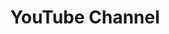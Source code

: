 ---
title: "YouTube Channel"
description: "Check out the Microsoft 365 + Power Platform weekly webcasts, demo videos, tutorials and more."
image: "/images/guidance-background-youtube.webp"
externalUrl: "https://www.youtube.com/channel/UC_mKdhw-V6CeCM7gTo_Iy7w"
---